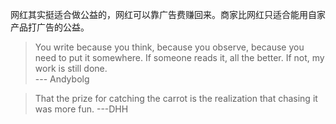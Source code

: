 网红其实挺适合做公益的，网红可以靠广告费赚回来。商家比网红只适合能用自家产品打广告的公益。

>You write because you think, because you observe, because you need to put it somewhere.
If someone reads it, all the better. 
If not, my work is still done.                                                                                             
--- Andybolg

>That the prize for catching the carrot is the realization that chasing it was more fun. ---DHH